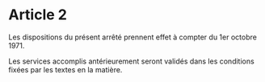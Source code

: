 # Article 2

Les dispositions du présent arrêté prennent effet à compter du 1er octobre 1971.

Les services accomplis antérieurement seront validés dans les conditions fixées par les textes en la matière.
